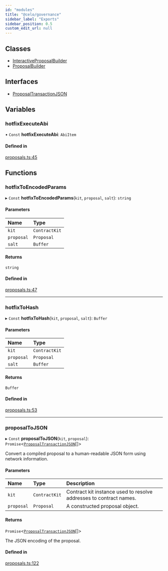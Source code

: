 ```yaml
---
id: "modules"
title: "@celo/governance"
sidebar_label: "Exports"
sidebar_position: 0.5
custom_edit_url: null
---
```


## Classes

- [InteractiveProposalBuilder](classes/interactiveproposalbuilder.md)
- [ProposalBuilder](classes/proposalbuilder.md)

## Interfaces

- [ProposalTransactionJSON](interfaces/proposaltransactionjson.md)

## Variables

### hotfixExecuteAbi

• `Const` **hotfixExecuteAbi**: `AbiItem`

#### Defined in

[proposals.ts:45](https://github.com/celo-org/docs/blob/36f0e03d3/celo-monorepo/packages/sdk/governance/src/proposals.ts#L45)

## Functions

### hotfixToEncodedParams

▸ `Const` **hotfixToEncodedParams**(`kit`, `proposal`, `salt`): `string`

#### Parameters

| Name | Type |
| :------ | :------ |
| `kit` | `ContractKit` |
| `proposal` | `Proposal` |
| `salt` | `Buffer` |

#### Returns

`string`

#### Defined in

[proposals.ts:47](https://github.com/celo-org/docs/blob/36f0e03d3/celo-monorepo/packages/sdk/governance/src/proposals.ts#L47)

___

### hotfixToHash

▸ `Const` **hotfixToHash**(`kit`, `proposal`, `salt`): `Buffer`

#### Parameters

| Name | Type |
| :------ | :------ |
| `kit` | `ContractKit` |
| `proposal` | `Proposal` |
| `salt` | `Buffer` |

#### Returns

`Buffer`

#### Defined in

[proposals.ts:53](https://github.com/celo-org/docs/blob/36f0e03d3/celo-monorepo/packages/sdk/governance/src/proposals.ts#L53)

___

### proposalToJSON

▸ `Const` **proposalToJSON**(`kit`, `proposal`): `Promise`<[`ProposalTransactionJSON`](interfaces/proposaltransactionjson.md)[]\>

Convert a compiled proposal to a human-readable JSON form using network information.

#### Parameters

| Name | Type | Description |
| :------ | :------ | :------ |
| `kit` | `ContractKit` | Contract kit instance used to resolve addresses to contract names. |
| `proposal` | `Proposal` | A constructed proposal object. |

#### Returns

`Promise`<[`ProposalTransactionJSON`](interfaces/proposaltransactionjson.md)[]\>

The JSON encoding of the proposal.

#### Defined in

[proposals.ts:122](https://github.com/celo-org/docs/blob/36f0e03d3/celo-monorepo/packages/sdk/governance/src/proposals.ts#L122)
